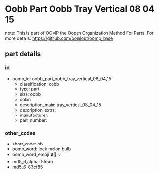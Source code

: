 # Oobb Part Oobb Tray Vertical 08 04 15  

note: This is part of OOMP the Oopen Organization Method For Parts. For more details: https://github.com/oomlout/oomp_base

##  part details





### id
* oomp_id: oobb_part_oobb_tray_vertical_08_04_15
  * classification: oobb
  * type: part
  * size: oobb
  * color: 
  * description_main: tray_vertical_08_04_15
  * description_extra: 
  * manufacturer: 
  * part_number: 

### other_codes
* short_code: ob
* oomp_word: lock melon bulb
* oomp_word_emoji :lock: :melon: :bulb:
* md5_6_alpha: 555dx
* md5_6: 83cf85